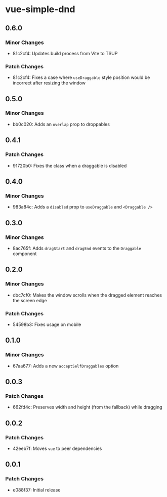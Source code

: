 # vue-simple-dnd

## 0.6.0

### Minor Changes

- 81c2cf4: Updates build process from Vite to TSUP

### Patch Changes

- 81c2cf4: Fixes a case where `useDraggable` style position would be incorrect after resizing the window

## 0.5.0

### Minor Changes

- bb0c020: Adds an `overlap` prop to droppables

## 0.4.1

### Patch Changes

- 91720b0: Fixes the class when a draggable is disabled

## 0.4.0

### Minor Changes

- 983a84c: Adds a `disabled` prop to `useDraggable` and `<Draggable />`

## 0.3.0

### Minor Changes

- 8ac765f: Adds `dragStart` and `dragEnd` events to the `Draggable` component

## 0.2.0

### Minor Changes

- dbc7cf0: Makes the window scrolls when the dragged element reaches the screen edge

### Patch Changes

- 54598b3: Fixes usage on mobile

## 0.1.0

### Minor Changes

- 67aa677: Adds a new `acceptSelfDraggables` option

## 0.0.3

### Patch Changes

- 662fd4c: Preserves width and height (from the fallback) while dragging

## 0.0.2

### Patch Changes

- 42eeb7f: Moves `vue` to peer dependencies

## 0.0.1

### Patch Changes

- e088f37: Initial release
